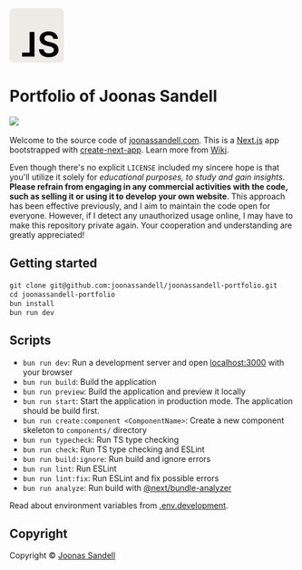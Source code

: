 <p>
  <a href="https://joonassandell.com">
    <img width="96" src="public/static/logo.svg" alt="Joonas Sandell Logomark :D">
  </a>
</p>

# Portfolio of Joonas Sandell

<p>
  <a href="https://joonassandell.com">
    <img src="https://img.shields.io/github/deployments/joonassandell/joonassandell-portfolio/production?style=flat&logo=vercel&label=vercel">
  </a>
</p>

Welcome to the source code of [joonassandell.com](https://joonassandell.com). This is a [Next.js](https://nextjs.org/) app bootstrapped with [create-next-app](https://github.com/vercel/next.js/tree/canary/packages/create-next-app). Learn more from [Wiki](https://github.com/joonassandell/joonassandell-portfolio/wiki).

Even though there's no explicit `LICENSE` included my sincere hope is that you'll utilize it solely for _educational purposes, to study and gain insights_. **Please refrain from engaging in any commercial activities with the code, such as selling it or using it to develop your own website**. This approach has been effective previously, and I aim to maintain the code open for everyone. However, if I detect any unauthorized usage online, I may have to make this repository private again. Your cooperation and understanding are greatly appreciated!

## Getting started

```
git clone git@github.com:joonassandell/joonassandell-portfolio.git
cd joonassandell-portfolio
bun install
bun run dev
```

## Scripts

- `bun run dev`: Run a development server and open [localhost:3000](https://localhost:3000) with your browser
- `bun run build`: Build the application
- `bun run preview`: Build the application and preview it locally
- `bun run start`: Start the application in production mode. The application should be build first.
- `bun run create:component <ComponentName>`: Create a new component skeleton to `components/` directory
- `bun run typecheck`: Run TS type checking
- `bun run check`: Run TS type checking and ESLint
- `bun run build:ignore`: Run build and ignore errors
- `bun run lint`: Run ESLint
- `bun run lint:fix`: Run ESLint and fix possible errors
- `bun run analyze`: Run build with [@next/bundle-analyzer](https://nextjs.org/docs/app/building-your-application/optimizing/bundle-analyzer)

Read about environment variables from [.env.development](.env.development).

## Copyright

Copyright © [Joonas Sandell](https://x.com/joonassandell)
